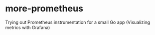 # more-prometheus
Trying out Prometheus instrumentation for a small Go app (Visualizing metrics with Grafana)
